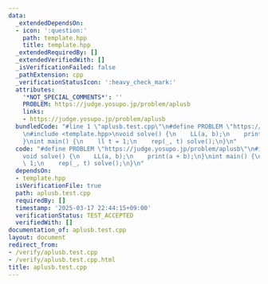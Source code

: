 ```yaml
---
data:
  _extendedDependsOn:
  - icon: ':question:'
    path: template.hpp
    title: template.hpp
  _extendedRequiredBy: []
  _extendedVerifiedWith: []
  _isVerificationFailed: false
  _pathExtension: cpp
  _verificationStatusIcon: ':heavy_check_mark:'
  attributes:
    '*NOT_SPECIAL_COMMENTS*': ''
    PROBLEM: https://judge.yosupo.jp/problem/aplusb
    links:
    - https://judge.yosupo.jp/problem/aplusb
  bundledCode: "#line 1 \"aplusb.test.cpp\"\n#define PROBLEM \"https://judge.yosupo.jp/problem/aplusb\"\
    \n#include <template.hpp>\nvoid solve() {\n    LL(a, b);\n    print(a + b);\n\
    }\nint main() {\n    ll t = 1;\n    rep(_, t) solve();\n}\n"
  code: "#define PROBLEM \"https://judge.yosupo.jp/problem/aplusb\"\n#include <template.hpp>\n\
    void solve() {\n    LL(a, b);\n    print(a + b);\n}\nint main() {\n    ll t =\
    \ 1;\n    rep(_, t) solve();\n}\n"
  dependsOn:
  - template.hpp
  isVerificationFile: true
  path: aplusb.test.cpp
  requiredBy: []
  timestamp: '2025-03-17 22:44:15+09:00'
  verificationStatus: TEST_ACCEPTED
  verifiedWith: []
documentation_of: aplusb.test.cpp
layout: document
redirect_from:
- /verify/aplusb.test.cpp
- /verify/aplusb.test.cpp.html
title: aplusb.test.cpp
---
```

